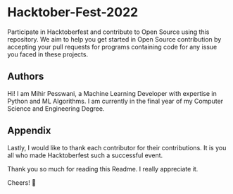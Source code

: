 # Hacktober-Fest-2022

Participate in Hacktoberfest and contribute to Open Source using this repository. We aim to help you get started in Open Source contribution by accepting your pull requests for programs containing code for any issue you faced in these projects.

## Authors

Hi! I am Mihir Pesswani, a Machine Learning Developer with expertise in Python and ML Algorithms. I am currently in the final year of my Computer Science and Engineering Degree.


## Appendix

Lastly, I would like to thank each contributor for their contributions. It is you all who made Hacktoberfest such a successful event.


Thank you so much for reading this Readme. I really appreciate it.

Cheers! 🍻
